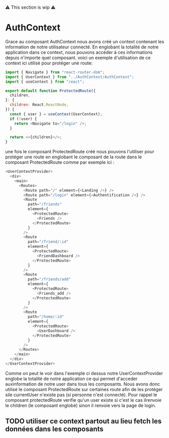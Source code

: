 ⚠️ This section is wip ⚠️


# AuthContext

Grace au composant AuthContext nous avons créé un context contenant les information de notre utilisateur connecté.
En englobant la totalité de notre application dans ce context, nous pouvons accéder à ces informations depuis n'importe quel composant.
voici un exemple d'utilisation de ce context ici utilisé pour protéger une route:

```javascript
import { Navigate } from "react-router-dom";
import { UserContext } from "../AuthContext/AuthContext";
import { useContext } from "react";

export default function ProtectedRoute({
  children,
}: {
  children: React.ReactNode,
}) {
  const { user } = useContext(UserContext);
  if (!user) {
    return <Navigate to="/login" />;
  }

  return <>{children}</>;
}
```

une fois le composant ProtectedRoute créé nous pouvons l'utiliser pour protéger une route en englobant le composant de la route dans le composant ProtectedRoute comme par exemple ici :

```javascript
<UserContextProvider>
  <div>
    <main>
      <Routes>
        <Route path="/" element={<Landing />} />
        <Route path="/login" element={<Authentification />} />
        <Route
          path="/friends"
          element={
            <ProtectedRoute>
              <Friends />
            </ProtectedRoute>
          }
        />
        <Route
          path="/friend/:id"
          element={
            <ProtectedRoute>
              <FriendDashboard />
            </ProtectedRoute>
          }
        />
        <Route
          path="/friends/add"
          element={
            <ProtectedRoute>
              <Friends_add />
            </ProtectedRoute>
          }
        />
        <Route
          path="/home/:id"
          element={
            <ProtectedRoute>
              <UserDashboard />
            </ProtectedRoute>
          }
        />
      </Routes>
    </main>
  </div>
</UserContextProvider>
```

Comme on peut le voir dans l'exemple ci dessus notre UserContextProvider englobe la totalité de notre application ce qui permet d'acceder auxinformation de notre user dans tous les composants. Nous avons donc utilisé le composant ProtectedRoute sur certaines route afin de les protéger sile currentUser n'existe pas (si personne n'est connecté). Pour rappel le composant protectedRoute verifie qu'un user existe si c'est le cas ilrenvoie le children (le composant englobé) sinon il renvoie vers la page de login.

## TODO utiliser ce context partout au lieu fetch les données dans les composants